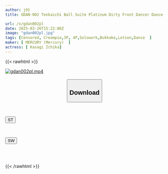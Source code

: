 ```yaml
---
author: j91
title: GDAN-002 Tenkaichi Ball Suite Platinum Dirty Front Dancer Dance Fuck Spirits Ichika Kasagi

url: /v/gdan002pl
date: 2025-03-26T15:22:00Z
image: "gdan002pl.jpg"
tags: [Censored, Creampie,3P, 4P,Solowork,Bukkake,Lotion,Dance	]
maker: [ MERCURY (Mercury)  ]
actress: [ Kasagi Ichika]
---
```



{{< rawhtml >}}

<div class="video" data-videoid="7mBkro074ZTArXD">
    <a href="javascript:;">
        <img src="/v/gdan002pl/gdan002pl.jpg" width="WIDTH" height="HEIGHT" alt="gdan002pl.mp4" loading="lazy">
    </a>
</div>

<script type="text/javascript" src="https://j91.asia/asset/on-demand-st.js"></script>

<br>
  <link rel="stylesheet" href="https://j91.asia/asset/bs5.css">
  
  <center>
  <button class="btn btn-primary" type="button" data-bs-toggle="collapse" data-bs-target=".multi-collapse" aria-expanded="false" aria-controls="multiCollapseExample1 multiCollapseExample2"><h2>Download</h2></button></center>
</p>
<div class="row">
  <div class="col">
    <div class="collapse multi-collapse" id="multiCollapseExample1">
      <div class="card card-body">
	      	      <br>
<div class="buttons">  
<p><a href="/v/gdan002pl/st.html" target="_blank"><button class="btn-hover color-3"><i class="fa fa-download"></i> ST</button></a></p></div>
    </div>
  </div>
</div>
  <div class="col">
    <div class="collapse multi-collapse" id="multiCollapseExample2">
      <div class="card card-body">
	      <br>
<div class="buttons">
<p><a href="/v/gdan002pl/sw.html" target="_blank"><button class="btn-hover color-2"><i class="fa fa-download"></i> SW</button></a></p></div>
<br><br>
      </div>
    </div>
  </div>
</div>

{{< /rawhtml >}}